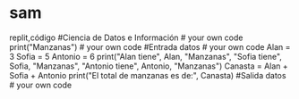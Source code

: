 # sam
replit,código
#Ciencia de Datos e Información # your own code
print("Manzanas") # your own code
#Entrada datos # your own code
Alan = 3
Sofia = 5
Antonio = 6
print("Alan tiene", Alan, "Manzanas", "Sofia tiene", Sofia, "Manzanas", "Antonio tiene", Antonio, "Manzanas")
Canasta = Alan + Sofia + Antonio
print("El total de manzanas es de:", Canasta)
#Salida datos # your own code
